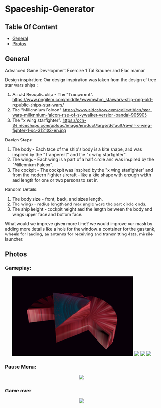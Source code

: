 # Spaceship-Generator
 
## Table Of Content

- [General](#general)
- [Photos](#Photos)

## General

Advanced Game Development
Exercise 1
Tal Brauner and Elad maman 

Design inspiration: 
Our design inspiration was taken from the design of tree star wars ships : 
1. An old Rebuplic ship - The "Tranperent". 
https://www.pngitem.com/middle/hwwmwhm_starwars-ship-png-old-republic-ships-star-wars/
2. The "Millennium Falcon" 
https://www.sideshow.com/collectibles/star-wars-millennium-falcon-rise-of-skywalker-version-bandai-905905
3. The "x wing starfighter". 
https://cdn-3d.niceshops.com/upload/image/product/large/default/revell-x-wing-fighter-1-pc-312103-en.jpg

Design Steps: 
1. The body - Each face of the ship's body is a kite shape, and was inspired by the  "Tranperent" and the "x wing starfighter".
2. The wings - Each wing is a part of a half circle and was inspired by the "Millennium Falcon". 
3. The cockpit - The cockpit was inspired by the  "x wing starfighter" and from the modern Fighter aircraft - like a kite shape with enough width and length for one or two persons to set in.  
 
Random Details:
1. The body size - front, back, and sizes length. 
2. The wings - radius length and max angle were the part circle ends.
3. The ship height - cockpit height and the length between the body and wings upper face and bottom face. 

What would we improve given more time?
we would improve our mash by adding more details like a hole for the window, a container for the gas tank, wheels for landing, an antenna for receiving and transmitting data, missile launcher.
  
## Photos

  <h3>Gameplay:</h3>
<p align="center">
 <img src="Images/Screenshot 2022-08-23 185026.png" width="400"/>
 <img src="Images/Gameplay3.jpeg" width="400"/>
 <img src="Images/Gameplay4.jpeg" width="400"/>
 <img src="Images/Gameplay5.jpeg" width="400"/>
</p>

  <h3>Pause Menu:</h3>
 <p align="center">
  <img src="Images/PauseMenu.jpeg" width="400"/>
 </p>
 
  <h3>Game over:</h3>
 <p align="center"> 
  <img src="Images/GameOverMenu.jpeg" width="400"/>
 </p>
